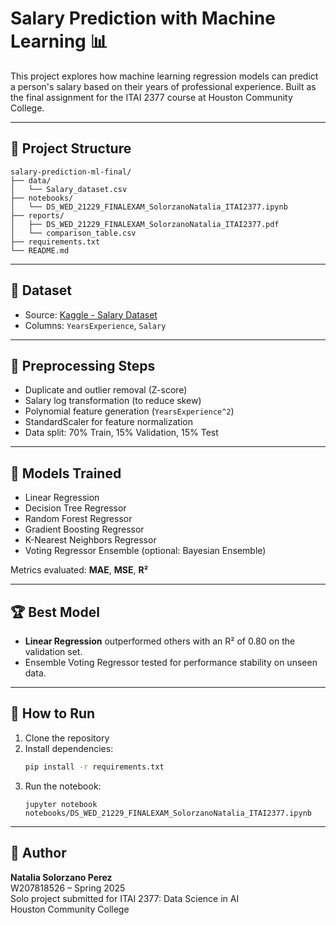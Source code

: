# Salary Prediction with Machine Learning 📊

This project explores how machine learning regression models can predict a person's salary based on their years of professional experience. Built as the final assignment for the ITAI 2377 course at Houston Community College.

---

## 📁 Project Structure

```
salary-prediction-ml-final/
├── data/
│   └── Salary_dataset.csv
├── notebooks/
│   └── DS_WED_21229_FINALEXAM_SolorzanoNatalia_ITAI2377.ipynb
├── reports/
│   ├── DS_WED_21229_FINALEXAM_SolorzanoNatalia_ITAI2377.pdf
│   └── comparison_table.csv
├── requirements.txt
└── README.md

```

---

## 🧪 Dataset

- Source: [Kaggle - Salary Dataset](https://www.kaggle.com/datasets/abhishek14398/salary-dataset-simple-linear-regression)
- Columns: `YearsExperience`, `Salary`

---

## 🔧 Preprocessing Steps

- Duplicate and outlier removal (Z-score)
- Salary log transformation (to reduce skew)
- Polynomial feature generation (`YearsExperience^2`)
- StandardScaler for feature normalization
- Data split: 70% Train, 15% Validation, 15% Test

---

## 🤖 Models Trained

- Linear Regression
- Decision Tree Regressor
- Random Forest Regressor
- Gradient Boosting Regressor
- K-Nearest Neighbors Regressor
- Voting Regressor Ensemble (optional: Bayesian Ensemble)

Metrics evaluated: **MAE**, **MSE**, **R²**

---

## 🏆 Best Model

- **Linear Regression** outperformed others with an R² of 0.80 on the validation set.
- Ensemble Voting Regressor tested for performance stability on unseen data.

---

## 🚀 How to Run

1. Clone the repository  
2. Install dependencies:
    ```bash
    pip install -r requirements.txt
    ```
3. Run the notebook:
    ```
    jupyter notebook notebooks/DS_WED_21229_FINALEXAM_SolorzanoNatalia_ITAI2377.ipynb
    ```

---

## 📎 Author

**Natalia Solorzano Perez**  
W207818526 – Spring 2025  
Solo project submitted for ITAI 2377: Data Science in AI  
Houston Community College
